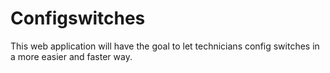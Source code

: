 # Configswitches
This web application will have the goal to let technicians config switches in a more easier and faster way. 
